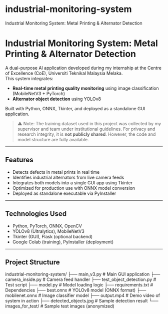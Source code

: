 # industrial-monitoring-system
Industrial Monitoring System: Metal Printing &amp; Alternator Detection

# Industrial Monitoring System: Metal Printing & Alternator Detection

A dual-purpose AI application developed during my internship at the Centre of Excellence (CoE), Universiti Teknikal Malaysia Melaka.  
This system integrates:
- **Real-time metal printing quality monitoring** using image classification (MobileNetV3 + PyTorch)
- **Alternator object detection** using YOLOv8

Built with Python, ONNX, Tkinter, and deployed as a standalone GUI application.

> ⚠️ Note: The training dataset used in this project was collected by my supervisor and team under institutional guidelines. For privacy and research integrity, it is **not publicly shared**. However, the code and model structure are fully available.

---

## Features
- Detects defects in metal prints in real time
- Identifies industrial alternators from live camera feeds
- Integrates both models into a single GUI app using Tkinter
- Optimized for production use with ONNX model conversion
- Deployed as standalone executable via PyInstaller

---

## Technologies Used
- Python, PyTorch, ONNX, OpenCV
- YOLOv8 (Ultralytics), MobileNetV3
- Tkinter (GUI), Flask (optional backend)
- Google Colab (training), PyInstaller (deployment)

---

## Project Structure
industrial-monitoring-system/
├── main_v3.py              # Main GUI application
├── camera_inside.py        # Camera feed handler
├── test_object_detection.py # Test script
├── model.py                # Model loading logic
├── requirements.txt        # Dependencies
├── best.onnx               # YOLOv8 model (ONNX format)
├── mobilenet.onnx          # Image classifier model
├── output.mp4              # Demo video of system in action
├── detected_objects.jpg    # Sample detection result
└── images_for_test/        # Sample test images (anonymized)
